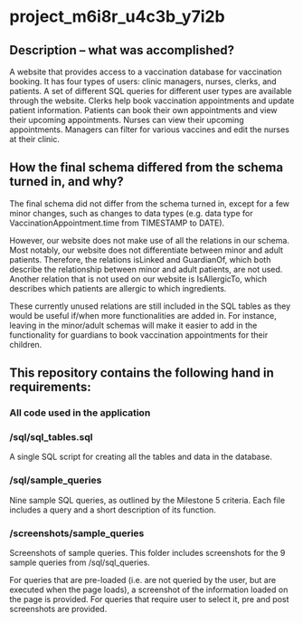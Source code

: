 # project_m6i8r_u4c3b_y7i2b
## Description – what was accomplished?
A website that provides access to a vaccination database for vaccination booking. It has four types of users: clinic managers, nurses, clerks, and patients. A set of different SQL queries for different user types are available through the website. Clerks help book vaccination appointments and update patient information. Patients can book their own appointments and view their upcoming appointments. Nurses can view their upcoming appointments. Managers can filter for various vaccines and edit the nurses at their clinic.

## How the final schema differed from the schema turned in, and why?
The final schema did not differ from the schema turned in, except for a few minor changes, such as changes to data types (e.g. data type for VaccinationAppointment.time from TIMESTAMP to DATE).

However, our website does not make use of all the relations in our schema. Most notably, our website does not differentiate between minor and adult patients. Therefore, the relations isLinked and GuardianOf, which both describe the relationship between minor and adult patients, are not used. Another relation that is not used on our website is IsAllergicTo, which describes which patients are allergic to which ingredients.

These currently unused relations are still included in the SQL tables as they would be useful if/when more functionalities are added in. For instance, leaving in the minor/adult schemas will make it easier to add in the functionality for guardians to book vaccination appointments for their children.

## This repository contains the following hand in requirements:
### All code used in the application

### /sql/sql_tables.sql
A single SQL script for creating all the tables and data in the database.

### /sql/sample_queries
Nine sample SQL queries, as outlined by the Milestone 5 criteria. Each file includes a query and a short description of its function.

### /screenshots/sample_queries
Screenshots of sample queries. 
This folder includes screenshots for the 9 sample queries from /sql/sql_queries.

For queries that are pre-loaded (i.e. are not queried by the user, but are executed when the page loads), a screenshot of the information loaded on the page is provided.
For queries that require user to select it, pre and post screenshots are provided.
